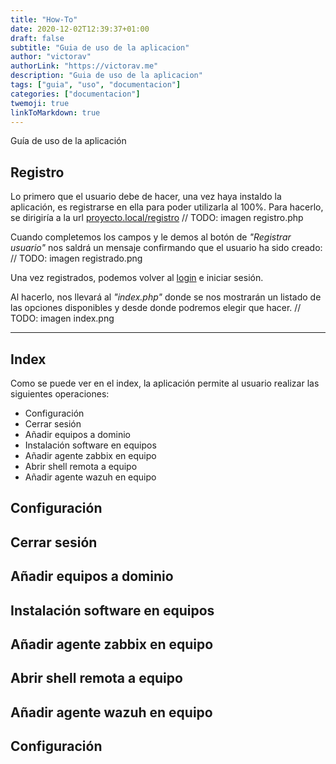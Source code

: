 ```yaml
---
title: "How-To"
date: 2020-12-02T12:39:37+01:00
draft: false
subtitle: "Guia de uso de la aplicacion"
author: "victorav"
authorLink: "https://victorav.me"
description: "Guia de uso de la aplicacion"
tags: ["guia", "uso", "documentacion"]
categories: ["documentacion"]
twemoji: true
linkToMarkdown: true
---
```


Guía de uso de la aplicación
<!--more-->

## Registro

Lo primero que el usuario debe de hacer, una vez haya instaldo la aplicación, es registrarse en ella para poder utilizarla al 100%.
Para hacerlo, se dirigiría a la url [proyecto.local/registro](http://proyecto.local/registro.php)
// TODO: imagen registro.php

Cuando completemos los campos y le demos al botón de _"Registrar usuario"_ nos saldrá un mensaje confirmando que el usuario ha sido creado:
// TODO: imagen registrado.png

Una vez registrados, podemos volver al [login](http://proyecto.local/login.php) e iniciar sesión.

Al hacerlo, nos llevará al _"index.php"_ donde se nos mostrarán un listado de las opciones disponibles y desde donde podremos elegir que hacer.
// TODO: imagen index.png
___

## Index

Como se puede ver en el index, la aplicación permite al usuario realizar las siguientes operaciones:
- Configuración
- Cerrar sesión
- Añadir equipos a dominio
- Instalación software en equipos
- Añadir agente zabbix en equipo
- Abrir shell remota a equipo
- Añadir agente wazuh en equipo

## Configuración
## Cerrar sesión
## Añadir equipos a dominio
## Instalación software en equipos
##  Añadir agente zabbix en equipo
## Abrir shell remota a equipo
## Añadir agente wazuh en equipo
## Configuración